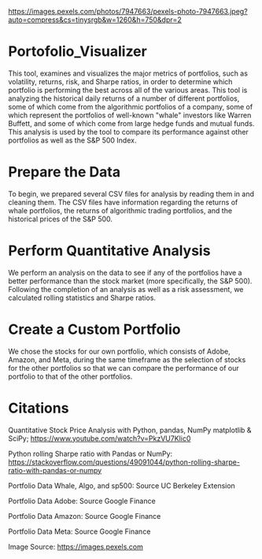 https://images.pexels.com/photos/7947663/pexels-photo-7947663.jpeg?auto=compress&cs=tinysrgb&w=1260&h=750&dpr=2
# Portofolio_Visualizer
This tool, examines and visualizes the major metrics of portfolios, such as volatility, returns, risk, and Sharpe ratios, in order to determine which portfolio is performing the best across all of the various areas. This tool is analyzing the historical daily returns of a number of different portfolios, some of which come from the algorithmic portfolios of a company, some of which represent the portfolios of well-known "whale" investors like Warren Buffett, and some of which come from large hedge funds and mutual funds. This analysis is used by the tool to compare its performance against other portfolios as well as the S&P 500 Index.

# Prepare the Data

To begin, we prepared several CSV files for analysis by reading them in and cleaning them. The CSV files have information regarding the returns of whale portfolios, the returns of algorithmic trading portfolios, and the historical prices of the S&P 500.

# Perform Quantitative Analysis

We perform an analysis on the data to see if any of the portfolios have a better performance than the stock market (more specifically, the S&P 500). Following the completion of an analysis as well as a risk assessment, we calculated rolling statistics and Sharpe ratios.

# Create a Custom Portfolio

We chose the stocks for our own portfolio, which consists of Adobe, Amazon, and Meta, during the same timeframe as the selection of stocks for the other portfolios so that we can compare the performance of our portfolio to that of the other portfolios.

# Citations

Quantitative Stock Price Analysis with Python, pandas, NumPy matplotlib & SciPy; https://www.youtube.com/watch?v=PkzVU7Klic0

Python rolling Sharpe ratio with Pandas or NumPy: https://stackoverflow.com/questions/49091044/python-rolling-sharpe-ratio-with-pandas-or-numpy

Portfolio Data Whale, Algo, and sp500: Source UC Berkeley Extension

Portfolio Data Adobe: Source Google Finance 

Portfolio Data Amazon: Source Google Finance

Portfolio Data Meta: Source Google Finance

Image Source: https://images.pexels.com
